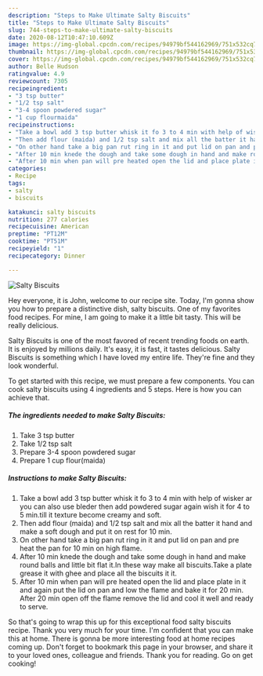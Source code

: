 ```yaml
---
description: "Steps to Make Ultimate Salty Biscuits"
title: "Steps to Make Ultimate Salty Biscuits"
slug: 744-steps-to-make-ultimate-salty-biscuits
date: 2020-08-12T10:47:10.609Z
image: https://img-global.cpcdn.com/recipes/94979bf544162969/751x532cq70/salty-biscuits-recipe-main-photo.jpg
thumbnail: https://img-global.cpcdn.com/recipes/94979bf544162969/751x532cq70/salty-biscuits-recipe-main-photo.jpg
cover: https://img-global.cpcdn.com/recipes/94979bf544162969/751x532cq70/salty-biscuits-recipe-main-photo.jpg
author: Belle Hudson
ratingvalue: 4.9
reviewcount: 7305
recipeingredient:
- "3 tsp butter"
- "1/2 tsp salt"
- "3-4 spoon powdered sugar"
- "1 cup flourmaida"
recipeinstructions:
- "Take a bowl add 3 tsp butter whisk it fo 3 to 4 min with help of wisker ar you can also use bleder then add powdered sugar again wish it for 4 to 5 min.till it texture become creamy and soft."
- "Then add flour (maida) and 1/2 tsp salt and mix all the batter it hand and make a soft dough and put it on rest for 10 min."
- "On other hand take a big pan rut ring in it and put lid on pan and pre heat the pan for 10 min on high flame."
- "After 10 min knede the dough and take some dough in hand and make round balls and little bit flat it.In these way make all biscuits.Take a plate grease it with ghee and place all the biscuits it it."
- "After 10 min when pan will pre heated open the lid and place plate in it and again put the lid on pan and low the flame and bake it for 20 min. After 20 min open off the flame remove the lid and cool it well and ready to serve."
categories:
- Recipe
tags:
- salty
- biscuits

katakunci: salty biscuits 
nutrition: 277 calories
recipecuisine: American
preptime: "PT12M"
cooktime: "PT51M"
recipeyield: "1"
recipecategory: Dinner

---
```



![Salty Biscuits](https://img-global.cpcdn.com/recipes/94979bf544162969/751x532cq70/salty-biscuits-recipe-main-photo.jpg)

Hey everyone, it is John, welcome to our recipe site. Today, I'm gonna show you how to prepare a distinctive dish, salty biscuits. One of my favorites food recipes. For mine, I am going to make it a little bit tasty. This will be really delicious.

Salty Biscuits is one of the most favored of recent trending foods on earth. It is enjoyed by millions daily. It's easy, it is fast, it tastes delicious. Salty Biscuits is something which I have loved my entire life. They're fine and they look wonderful.




To get started with this recipe, we must prepare a few components. You can cook salty biscuits using 4 ingredients and 5 steps. Here is how you can achieve that.

<!--inarticleads1-->

##### The ingredients needed to make Salty Biscuits:

1. Take 3 tsp butter
1. Take 1/2 tsp salt
1. Prepare 3-4 spoon powdered sugar
1. Prepare 1 cup flour(maida)




<!--inarticleads2-->

##### Instructions to make Salty Biscuits:

1. Take a bowl add 3 tsp butter whisk it fo 3 to 4 min with help of wisker ar you can also use bleder then add powdered sugar again wish it for 4 to 5 min.till it texture become creamy and soft.
1. Then add flour (maida) and 1/2 tsp salt and mix all the batter it hand and make a soft dough and put it on rest for 10 min.
1. On other hand take a big pan rut ring in it and put lid on pan and pre heat the pan for 10 min on high flame.
1. After 10 min knede the dough and take some dough in hand and make round balls and little bit flat it.In these way make all biscuits.Take a plate grease it with ghee and place all the biscuits it it.
1. After 10 min when pan will pre heated open the lid and place plate in it and again put the lid on pan and low the flame and bake it for 20 min. After 20 min open off the flame remove the lid and cool it well and ready to serve.




So that's going to wrap this up for this exceptional food salty biscuits recipe. Thank you very much for your time. I'm confident that you can make this at home. There is gonna be more interesting food at home recipes coming up. Don't forget to bookmark this page in your browser, and share it to your loved ones, colleague and friends. Thank you for reading. Go on get cooking!
